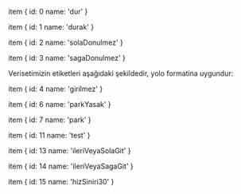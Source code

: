 item {
  id: 0
  name: 'dur'
}

item {
  id: 1
  name: 'durak'
}

item {
  id: 2
  name: 'solaDonulmez'
}

item {
  id: 3
  name: 'sagaDonulmez'
}

Verisetimizin etiketleri aşağıdaki şekildedir, yolo formatina uygundur:

item {
  id: 4
  name: 'girilmez'
}

item {
  id: 6
  name: 'parkYasak'
}

item {
  id: 7
  name: 'park'
}

item {
  id: 11
  name: 'test'
}

item {
  id: 13
  name: 'ileriVeyaSolaGit'
}

item {
  id: 14
  name: 'ileriVeyaSagaGit'
}

item {
  id: 15
  name: 'hizSiniri30'
}
